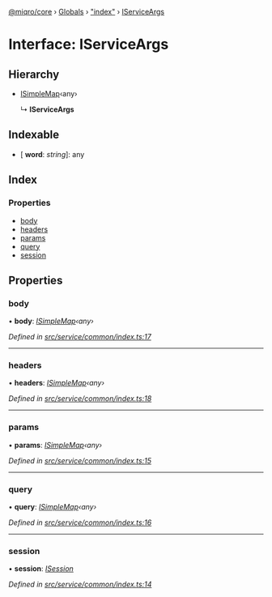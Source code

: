 [@miqro/core](../README.md) › [Globals](../globals.md) › ["index"](../modules/_index_.md) › [IServiceArgs](_index_.iserviceargs.md)

# Interface: IServiceArgs

## Hierarchy

* [ISimpleMap](_index_.isimplemap.md)‹any›

  ↳ **IServiceArgs**

## Indexable

* \[ **word**: *string*\]: any

## Index

### Properties

* [body](_index_.iserviceargs.md#body)
* [headers](_index_.iserviceargs.md#headers)
* [params](_index_.iserviceargs.md#params)
* [query](_index_.iserviceargs.md#query)
* [session](_index_.iserviceargs.md#session)

## Properties

###  body

• **body**: *[ISimpleMap](_index_.isimplemap.md)‹any›*

*Defined in [src/service/common/index.ts:17](https://github.com/claukers/miqro-core/blob/01b49b2/src/service/common/index.ts#L17)*

___

###  headers

• **headers**: *[ISimpleMap](_index_.isimplemap.md)‹any›*

*Defined in [src/service/common/index.ts:18](https://github.com/claukers/miqro-core/blob/01b49b2/src/service/common/index.ts#L18)*

___

###  params

• **params**: *[ISimpleMap](_index_.isimplemap.md)‹any›*

*Defined in [src/service/common/index.ts:15](https://github.com/claukers/miqro-core/blob/01b49b2/src/service/common/index.ts#L15)*

___

###  query

• **query**: *[ISimpleMap](_index_.isimplemap.md)‹any›*

*Defined in [src/service/common/index.ts:16](https://github.com/claukers/miqro-core/blob/01b49b2/src/service/common/index.ts#L16)*

___

###  session

• **session**: *[ISession](_index_.isession.md)*

*Defined in [src/service/common/index.ts:14](https://github.com/claukers/miqro-core/blob/01b49b2/src/service/common/index.ts#L14)*
